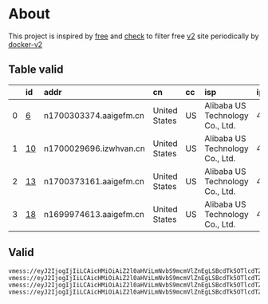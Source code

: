 
# About

This project is inspired by [free](https://github.com/freefq/free) and [check](https://github.com/yeahwu/check) to filter free [v2](https://github.com/v2fly/v2ray-core) site periodically by [docker-v2](https://hub.docker.com/r/v2ray/official)

    

## Table valid
|    | id                   | addr                   | cn            | cc   | isp                             | ip            | chatgpt          |
|---:|:---------------------|:-----------------------|:--------------|:-----|:--------------------------------|:--------------|:-----------------|
|  0 | [6](config/6.json)   | n1700303374.aaigefm.cn | United States | US   | Alibaba US Technology Co., Ltd. | 47.76.167.200 | Yes (Region: US) |
|  1 | [10](config/10.json) | n1700029696.izwhvan.cn | United States | US   | Alibaba US Technology Co., Ltd. | 47.76.163.94  | Yes (Region: US) |
|  2 | [13](config/13.json) | n1700373161.aaigefm.cn | United States | US   | Alibaba US Technology Co., Ltd. | 47.76.168.135 | Yes (Region: US) |
|  3 | [18](config/18.json) | n1699974613.aaigefm.cn | United States | US   | Alibaba US Technology Co., Ltd. | 47.76.160.124 | Yes (Region: US) |

## Valid
```
vmess://eyJ2IjogIjIiLCAicHMiOiAiZ2l0aHViLmNvbS9mcmVlZnEgLSBcdTk5OTlcdTZlMmZcdTk2M2ZcdTkxY2NcdTRlOTEgNiIsICJhZGQiOiAibjE3MDAzMDMzNzQuYWFpZ2VmbS5jbiIsICJwb3J0IjogNDQzLCAiaWQiOiAiMDcxMjFiNmMtZmZmZS00NmE2LWE5NTEtYmFhMzc3NmZlNDZmIiwgImFpZCI6IDAsICJzY3kiOiAiYXV0byIsICJuZXQiOiAid3MiLCAiaG9zdCI6ICJuMTcwMDMwMzM3NC5hYWlnZWZtLmNuIiwgInBhdGgiOiAiLyIsICJ0bHMiOiAidGxzIn0=
vmess://eyJ2IjogIjIiLCAicHMiOiAiZ2l0aHViLmNvbS9mcmVlZnEgLSBcdTk5OTlcdTZlMmZcdTk2M2ZcdTkxY2NcdTRlOTEgMTAiLCAiYWRkIjogIm4xNzAwMDI5Njk2Lml6d2h2YW4uY24iLCAicG9ydCI6ICI0NDMiLCAiaWQiOiAiMWY1NzQxNTctNzZmMC00ODhjLTlmYmItNWI1YjM3NWJhOWE0IiwgImFpZCI6ICIwIiwgInNjeSI6ICJhdXRvIiwgIm5ldCI6ICJ3cyIsICJ0eXBlIjogIm5vbmUiLCAiaG9zdCI6ICJuMTcwMDAyOTY5Ni5pendodmFuLmNuIiwgInBhdGgiOiAiLyIsICJ0bHMiOiAidGxzIiwgInNuaSI6ICJuMTcwMDAyOTY5Ni5pendodmFuLmNuIiwgImFscG4iOiAiIn0=
vmess://eyJ2IjogIjIiLCAicHMiOiAiZ2l0aHViLmNvbS9mcmVlZnEgLSBcdTk5OTlcdTZlMmZcdTk2M2ZcdTkxY2NcdTRlOTEgMTMiLCAiYWRkIjogIm4xNzAwMzczMTYxLmFhaWdlZm0uY24iLCAicG9ydCI6ICI0NDMiLCAiaWQiOiAiYWM4OTdiMjItNThhZS00NDdkLWIzMjMtZjgzN2MxZDVlNzVmIiwgImFpZCI6ICIwIiwgInNjeSI6ICJhdXRvIiwgIm5ldCI6ICJ3cyIsICJ0eXBlIjogIm5vbmUiLCAiaG9zdCI6ICJuMTcwMDM3MzE2MS5hYWlnZWZtLmNuIiwgInBhdGgiOiAiLyIsICJ0bHMiOiAidGxzIiwgInNuaSI6ICIiLCAiYWxwbiI6ICIifQ==
vmess://eyJ2IjogIjIiLCAicHMiOiAiZ2l0aHViLmNvbS9mcmVlZnEgLSBcdTk5OTlcdTZlMmZcdTk2M2ZcdTkxY2NcdTRlOTEgMTgiLCAiYWRkIjogIm4xNjk5OTc0NjEzLmFhaWdlZm0uY24iLCAicG9ydCI6ICI0NDMiLCAiaWQiOiAiOThlMTQ1YjctMzVmZi00MzA5LWFhNWUtZmQ2MTA3ZjE5OWViIiwgImFpZCI6ICIwIiwgInNjeSI6ICJhdXRvIiwgIm5ldCI6ICJ3cyIsICJ0eXBlIjogIm5vbmUiLCAiaG9zdCI6ICJuMTY5OTk3NDYxMy5hYWlnZWZtLmNuIiwgInBhdGgiOiAiLyIsICJ0bHMiOiAidGxzIiwgInNuaSI6ICIifQ==
```

